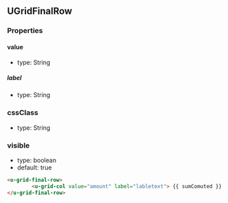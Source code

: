 ## UGridFinalRow

### Properties

#### value
* type: String

##### label
* type: String

### cssClass

* type: String

### visible

* type: boolean
* default: true

```html
<u-grid-final-row>
		<u-grid-col value="amount" label="labletext"> {{ sumComuted }} </u-grid-col>
</u-grid-final-row>
```
